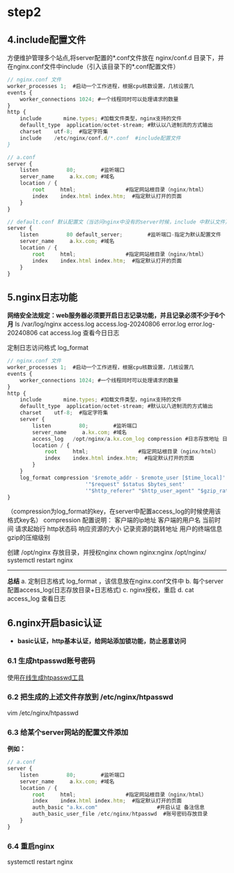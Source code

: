 # step2

## 4.include配置文件

方便维护管理多个站点,将server配置的*.conf文件放在 nginx/conf.d 目录下，并在nginx.conf文件中include（引入该目录下的*.conf配置文件）

```js
// nginx.conf 文件
worker_processes 1;  #启动一个工作进程，根据cpu核数设置，几核设置几
events {
    worker_connections 1024; #一个线程同时可以处理请求的数量
}
http {
    include       mine.types; #加载文件类型，nginx支持的文件
    defaullt_type  application/octet-stream; #默认以八进制流的方式输出
    charset    utf-8;  #指定字符集
    include    /etc/nginx/conf.d/*.conf  #include配置文件
}
```

```js
// a.conf
server {
    listen         80;        #监听端口
    server_name     a.kx.com; #域名
    location / {   
        root     html;                #指定网站根目录（nginx/html）
        index    index.html index.htm;  #指定默认打开的页面
    }
}
```

```js
// default.conf 默认配置文（当访问nginx中没有的server时候，include 中默认文件）
server {
    listen         80 default_server;        #监听端口-指定为默认配置文件
    server_name     a.kx.com; #域名
    location / {   
        root     html;                #指定网站根目录（nginx/html）
        index    index.html index.htm;  #指定默认打开的页面
    }
}
```

## 5.nginx日志功能

**网络安全法规定：web服务器必须要开启日志记录功能，并且记录必须不少于6个月**
ls /var/log/nginx
access.log access.log-20240806 error.log error.log-20240806
cat access.log 查看今日日志

定制日志访问格式  log_format

```js
// nginx.conf 文件
worker_processes 1;  #启动一个工作进程，根据cpu核数设置，几核设置几
events {
    worker_connections 1024; #一个线程同时可以处理请求的数量
}
http {
    include       mine.types; #加载文件类型，nginx支持的文件
    defaullt_type  application/octet-stream; #默认以八进制流的方式输出
    charset    utf-8;  #指定字符集
    server {
        listen         80;        #监听端口
        server_name     a.kx.com; #域名
        access_log   /opt/nginx/a.kx.com_log compression #日志存放地址 日志格式
        location / {   
            root     html;                #指定网站根目录（nginx/html）
            index    index.html index.htm;  #指定默认打开的页面
        }
    }
    log_format compression '$remote_addr - $remote_user [$time_local]'
                         '"$request" $status $bytes_sent'
                         '"$http_referer" "$http_user_agent" "$gzip_ratio"' 
}
```

（compression为log_format的key，在server中配置access_log的时候使用该格式key名）
compression 配置说明：   客户端的ip地址  客户端的用户名  当前时间
                     请求起始行   http状态码  响应资源的大小
                     记录资源的跳转地址  用户的终端信息  gzip的压缩级别

创建 /opt/nginx 存放目录，并授权nginx
chown nginx:nginx /opt/nginx/
systemctl restart nginx
****
**总结**
a. 定制日志格式 log_format ，该信息放在nginx.conf文件中
b. 每个server配置access_log(日志存放目录+日志格式)
c. nginx授权，重启
d. cat access_log 查看日志

## 6.nginx开启basic认证

- **basic认证，http基本认证，给网站添加锁功能，防止恶意访问**

### 6.1 生成htpasswd账号密码

使用[在线生成htpasswd工具](https://tools.jb51.net/password/htpasswd)

### 6.2 把生成的上述文件存放到 /etc/nginx/htpasswd

vim /etc/nginx/htpasswd

### 6.3 给某个server网站的配置文件添加

**例如：**

```js
// a.conf
server {
    listen         80;        #监听端口
    server_name     a.kx.com; #域名
    location / {   
        root     html;                #指定网站根目录（nginx/html）
        index    index.html index.htm;  #指定默认打开的页面
        auth_basic "a.kx.com"                   #开启认证 备注信息
        auth_basic_user_file /etc/nginx/htpasswd  #账号密码存放目录
    }
}
```

### 6.4 重启nginx

systemctl restart nginx
